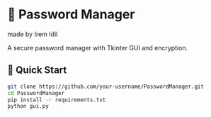 # 🔐 Password Manager
made by Irem Idil

A secure password manager with Tkinter GUI and encryption.

## 🚀 Quick Start
```bash
git clone https://github.com/your-username/PasswordManager.git
cd PasswordManager
pip install -r requirements.txt
python gui.py